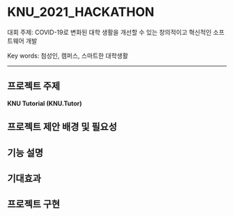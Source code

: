 # KNU_2021_HACKATHON 
   대회 주제: COVID-19로 변화된 대학 생활을 개선할 수 있는 창의적이고 혁신적인 소프트웨어 개발
   
   
   Key words: 첨성인, 캠퍼스, 스마트한 대학생활

---

## 프로젝트 주제

**KNU Tutorial (KNU.Tutor)**


## 프로젝트 제안 배경 및 필요성





## 기능 설명





## 기대효과 






## 프로젝트 구현




